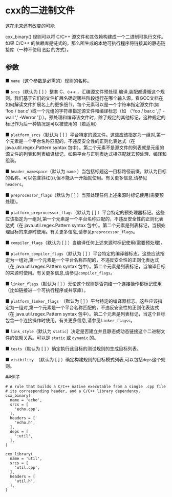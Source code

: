 # cxx的二进制文件  
这在未来还有改变的可能  
  
cxx_binary() 规则可以将 C/C++ 源文件和其依赖构建成一个二进制可执行文件。如果 C/C++ 的依赖库是链式的，那么所生成的本地可执行程序将链接其的静态链接库（一种不使用 [PIC](https://en.wikipedia.org/wiki/Position-independent_code) 的方式）。  
  
## 参数  
  
■ `name`（这个参数是必需的）规则的名称。  
  
■ `srcs`（默认为 [ ] ）整套 C、c++ ，汇编源文件预处理,编译,装配都遵循这个规则。我们基于它们的文件扩展名确定哪些阶段运行在哪个输入源，看GCC文档在如何解读文件扩展名上的更多细节。每个元素可以是一个字符串指定源文件(如 ‘foo / bar.c’ )或一个元组的字符串指定源文件和编译标志（如 （'foo / bar.c ',[' - wall ',' -Werror ']））。预处理和编译该文件时，除了规定的其他标记，这种规定的标记作为后一种情况是可以被使用的（若适用）
  
■ `platform_srcs`（默认为 [ ] ）平台特定的源文件。这些应该指定为一组对,第一个元素是一个平台名称匹配的，不违反安全性的正则化表达式（在 java.util.regex.Pattern syntax 包中）。第二个元素不是源文件的列表就是元组的源文件的列表和列表编译标记，如果平台与正则表达式相匹配就去预处理、编译和组装。  
  
■ `header_namespace`（默认为 `name` ）当包括标题这一目标路径前缀。默认为目标的名称。可以包含斜杠(/),但不能从一开始就使用。有关更多信息,请参见`headers`。  
  

■ `preprocessor_flags`（默认为 [ ] ）当预处理任何上述来源时标记使用(需要预处理)。  
  
■ `platform_preprocessor_flags`（默认为 [ ] ）平台特定的预处理器标记。这些应该指定为一组对,第一个元素是一个平台名称匹配的，不违反安全性的正则化表达式（在 java.util.regex.Pattern syntax 包中）。第二个元素是列表标记，当预处理目标的来源时使用。有关更多信息,请参见`preprocessor_flags`。  
  
■ `compiler_flags`（默认为 [ ] ）当编译任何上述来源时标记使用(需要预处理)。  
  
■ `platform_compiler_flags`（默认为 [ ] ）平台特定的编译器标志。这些应该指定为一组对,第一个元素是一个平台名称匹配的，不违反安全性的正则化表达式（在 java.util.regex.Pattern syntax 包中）。第二个元素是列表标记，当编译目标的来源时使用。有关更多信息,请参见`compiler_flags`。  
  
■ `linker_flags`（默认为 [ ] ）无论这个规则是否包络一个连接操作都标记使用（比如链接进一个可执行程序或共享库）。  
  
■ `platform_linker_flags `（默认为 [ ] ）平台特定的编译器标志。这些应该指定为一组对,第一个元素是一个平台名称匹配的，不违反安全性的正则化表达式（在 java.util.regex.Pattern syntax 包中）。第二个元素是列表标记，当这个目标包含一个连接操作时使用。有关更多信息,请参见`linker_flagss`。  
  
■ `link_style`（默认为 `static`）决定是否建立并且静态或动态链接这个二进制文件的依赖关系。可以是 `static` 或 `dynamic` 的。  
  
■ `tests`（默认为 [ ] ）确定执行此目标的测试规则的生成目标列表。
  
■ `visibility `（默认为 [ ] ）确定构建规则的目标模式列表,可以包括`deps`这个规则。  
  
##例子    
    

````
# A rule that builds a C/C++ native executable from a single .cpp file
# its corresponding header, and a C/C++ library dependency.
cxx_binary(
  name = 'echo',
  srcs = [
    'echo.cpp',
  ],
  headers = [
    'echo.h',
  ],
  deps = [
    ':util',
  ],
)

cxx_library(
  name = 'util',
  srcs = [
    'util.cpp',
  ],
  headers = [
    'util.h',
  ],
)
````

